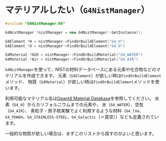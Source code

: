 # マテリアルしたい（``G4NistManager``）

```cpp
#include "G4NistManager.hh"

G4NistManager *nistManager = new G4NistManager::GetInstance();

G4Element *H = nistManager->FindOrBuildElement("G4_H")
G4Element *O = nistManager->FindOrBuildElement("G4_O")

G4Material *H2O = nistManager->FindOrBuildMaterial("G4_WATER")
G4Material *Air = nistManager->FindOrBuildMaterial("G4_AIR")
```

``G4NistManager``を使って、NISTの材料データベースにある元素や化合物などのマテリアルを作成できます。
元素（``G4Element``）が欲しい時は``FindOrBuildElement``メソッド、
物質（``G4Material``）が欲しい時は``FindOrBuildElement``メソッドを使います。

利用可能なマテリアル名は[Geant4 Material Database](https://geant4-userdoc.web.cern.ch/UsersGuides/ForApplicationDeveloper/html/Appendix/materialNames.html)を参照してください。
水素（``G4_H``）からカリフォルニウムまでの元素や、
水（``G4_WATER``）、空気（``G4_AIR``）、
素粒子・原子核実験でよく利用するような材料（``G4_lXe``、``G4_PbWO4``、``G4_STAINLESS-STEEL``、``G4_Galactic``（＝真空））なども定義されています。

一般的な物質が欲しい場合は、まずこのリストから探すのがよいと思います。
